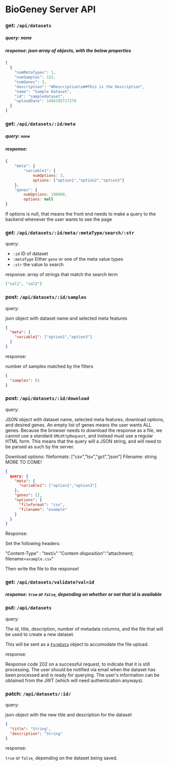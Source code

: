 # BioGeney Server API


### get:  `/api/datasets`

##### query:  none

##### response: json array of objects, with the below properties
```js
[
  {
    "numMetaTypes": 1,
    "numSamples": 123,
    "numGenes": 3,
    "description": "#Description\n##This is the Description",
    "name": "Sample Dataset",
    "id": "sampledataset",
    "uploadDate": 1494195717279
  }
]
```

### get: `/api/datasets/:id/meta`

##### query: `none`

##### response:

```js
{
    "meta": {
        "variable1": {
            numOptions: 3,
            options: ["option1","option2","option3"]
    },
    "genes": {
        numOptions: 190000,
        options: null
}
```

If options is null, that means the front end needs to make a query to the backend whenever the user wants to see the page

### get: `/api/datasets/:id/meta/:metaType/search/:str`

query: 
  * `:id` ID of dataset
  * `:metaType` Either `gene` or one of the meta value types
  * `:str` the value to search

response: array of strings that match the search term

```json
["val1", "val2"]
```

### post: `/api/datasets/:id/samples`

query:

json object with dataset name and selected meta features

```json
{
  "meta": {
    "variable1": ["option1","option3"]
  }
}
```

response: 	

number of samples matched by the filters

```json
{
  "samples": 65
}
```

### post: `/api/datasets/:id/download`

query: 	

JSON object with dataset name, selected meta features, download options, and desired genes. An empty list of genes means the user wants ALL genes. Because the browser needs to download the response as a file, we cannot use a standard `XMLHttpRequest`, and instead must use a regular HTML form. This means that the query will a JSON string, and will need to be parsed as such by the server.

Download options:
	fileformats: ["csv","tsv","gct","json"]
	Filename: string
	MORE TO COME!

```json
{
  query: {
    "meta": {
	  "variable1": ["option1","option3"]
    },
    "genes": [],
    "options": {
	  "fileformat": "csv",
	  "filename": "example"
    }
  }
}
```

Response:

Set the following headers:

"Content-Type" : "text/`x`"
"Content-disposition":"attachment; filename=`example.csv`"

Then write the file to the response!


### get:  `/api/datasets/validate?val=id`

##### response: `true` or `false`, depending on whether or not that id is available


### put: `/api/datasets`

query:

The id, title, description, number of metadata columns, and the file that will be used to create a new dataset.

This will be sent as a [`FormData`](https://developer.mozilla.org/en-US/docs/Web/API/FormData) object to accomodate the file upload.

response: 	

Response code 202 on a successful request, to indicate that it is still processing. The user should be notified via email when the dataset has been processed and is ready for querying. The user's information can be obtained from the JWT (which will need authentication anyways).

### patch: `/api/datasets/:id/`

query:

json object with the new title and description for the dataset

```json
{
  "title": "String",
  "description": "String"
}
```

response: 	

`true` or `false`, depending on the dataset being saved.